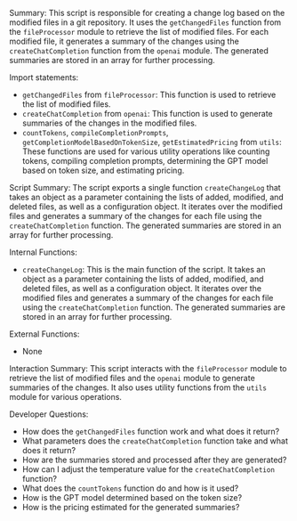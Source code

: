Summary:
This script is responsible for creating a change log based on the modified files in a git repository. It uses the `getChangedFiles` function from the `fileProcessor` module to retrieve the list of modified files. For each modified file, it generates a summary of the changes using the `createChatCompletion` function from the `openai` module. The generated summaries are stored in an array for further processing.

Import statements:
- `getChangedFiles` from `fileProcessor`: This function is used to retrieve the list of modified files.
- `createChatCompletion` from `openai`: This function is used to generate summaries of the changes in the modified files.
- `countTokens`, `compileCompletionPrompts`, `getCompletionModelBasedOnTokenSize`, `getEstimatedPricing` from `utils`: These functions are used for various utility operations like counting tokens, compiling completion prompts, determining the GPT model based on token size, and estimating pricing.

Script Summary:
The script exports a single function `createChangeLog` that takes an object as a parameter containing the lists of added, modified, and deleted files, as well as a configuration object. It iterates over the modified files and generates a summary of the changes for each file using the `createChatCompletion` function. The generated summaries are stored in an array for further processing.

Internal Functions:
- `createChangeLog`: This is the main function of the script. It takes an object as a parameter containing the lists of added, modified, and deleted files, as well as a configuration object. It iterates over the modified files and generates a summary of the changes for each file using the `createChatCompletion` function. The generated summaries are stored in an array for further processing.

External Functions:
- None

Interaction Summary:
This script interacts with the `fileProcessor` module to retrieve the list of modified files and the `openai` module to generate summaries of the changes. It also uses utility functions from the `utils` module for various operations.

Developer Questions:
- How does the `getChangedFiles` function work and what does it return?
- What parameters does the `createChatCompletion` function take and what does it return?
- How are the summaries stored and processed after they are generated?
- How can I adjust the temperature value for the `createChatCompletion` function?
- What does the `countTokens` function do and how is it used?
- How is the GPT model determined based on the token size?
- How is the pricing estimated for the generated summaries?